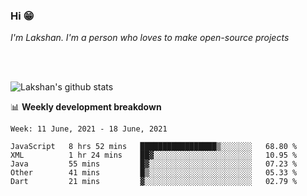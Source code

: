### Hi 😁

*I'm Lakshan. I'm a person who loves to make open-source projects*


<br/><br/>

![Lakshan's github stats](https://github-readme-stats.vercel.app/api?username=sandaruwan98&show_icons=true&theme=prussian )<br/>



📊 **Weekly development breakdown**
<!--START_SECTION:waka-->
```text
Week: 11 June, 2021 - 18 June, 2021

JavaScript   8 hrs 52 mins   █████████████████▒░░░░░░░   68.80 % 
XML          1 hr 24 mins    ██▓░░░░░░░░░░░░░░░░░░░░░░   10.95 % 
Java         55 mins         █▓░░░░░░░░░░░░░░░░░░░░░░░   07.23 % 
Other        41 mins         █▒░░░░░░░░░░░░░░░░░░░░░░░   05.33 % 
Dart         21 mins         ▓░░░░░░░░░░░░░░░░░░░░░░░░   02.79 % 
```
<!--END_SECTION:waka-->

